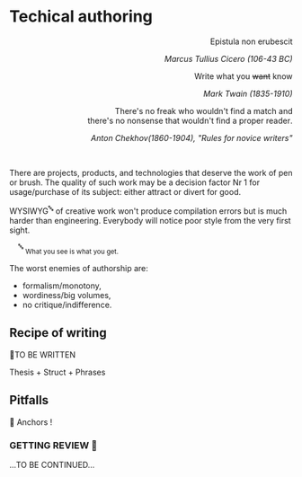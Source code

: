 # Techical authoring

<div dir="rtl">Epistula non erubescit </div>
<p dir="rtl";'><i>Marcus Tullius Cicero (106-43 BC)</i></p>

<div dir="rtl">Write what you <s>want</s> know</div>
<p dir="rtl";'><i>Mark Twain (1835-1910)</i></p>

<div dir="rtl";'>There's no freak who wouldn't find a match and<br/>.there's no nonsense that wouldn't find a proper reader</div>
<p dir="rtl";'><i>"Anton Chekhov(1860-1904), "Rules for novice writers</i></p>
&nbsp;

There are projects, products, and technologies that deserve the work of pen or brush. The quality of such work may be a decision factor Nr&nbsp;1 for usage/purchase of its subject: either attract or divert for good.

WYSIWYG<sup>🔤</sup> of creative work won't produce compilation errors but is much harder than engineering. Everybody will notice poor style from the very first sight.

&nbsp;&nbsp;&nbsp;&nbsp;<sup>🔤</sup> <sub>What you see is what you get.</sub>

The worst enemies of authorship are:

- formalism/monotony,
- wordiness/big volumes,
- no critique/indifference.

## Recipe of writing

🚧TO BE WRITTEN

Thesis + Struct + Phrases

## Pitfalls

🚧 Anchors !

### GETTING REVIEW 🚧

...TO BE CONTINUED...
